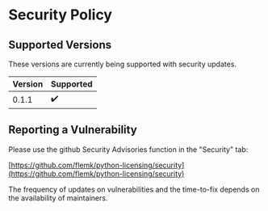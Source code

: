 # Security Policy

## Supported Versions
These versions are currently being supported with security updates.

| Version | Supported          |
| ------- | ------------------ |
| 0.1.1   | :heavy_check_mark: |

## Reporting a Vulnerability
Please use the github Security Advisories function in the "Security" tab:

[https://github.com/flemk/python-licensing/security](https://github.com/flemk/python-licensing/security)

The frequency of updates on vulnerabilities and the time-to-fix depends on the availability of maintainers.
